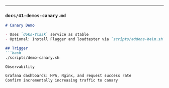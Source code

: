 
---

### `docs/41-demos-canary.md`
```markdown
# Canary Demo

- Uses `doks-flask` service as stable
- Optional: Install Flagger and loadtester via `scripts/addons-helm.sh`

## Trigger
```bash
./scripts/demo-canary.sh

Observability

Grafana dashboards: HPA, Nginx, and request success rate
Confirm incrementally increasing traffic to canary